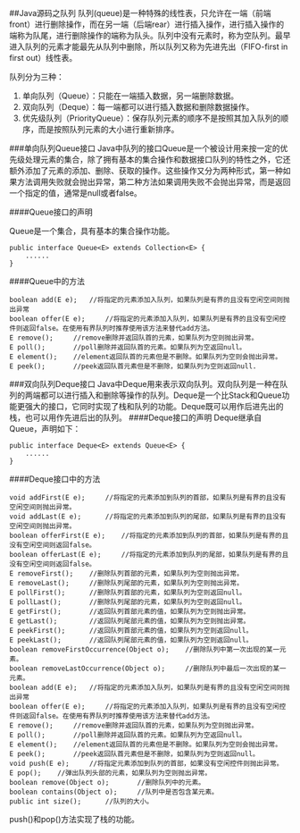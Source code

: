 ##Java源码之队列
队列(queue)是一种特殊的线性表，只允许在一端（前端front）进行删除操作，而在另一端（后端rear）进行插入操作，进行插入操作的端称为队尾，进行删除操作的端称为队头。队列中没有元素时，称为空队列。最早进入队列的元素才能最先从队列中删除，所以队列又称为先进先出（FIFO-first in first out）线性表。

队列分为三种：

1. 单向队列（Queue）：只能在一端插入数据，另一端删除数据。
2. 双向队列（Deque）：每一端都可以进行插入数据和删除数据操作。
3. 优先级队列（PriorityQueue）：保存队列元素的顺序不是按照其加入队列的顺序，而是按照队列元素的大小进行重新排序。 

###单向队列Queue接口
Java中队列的接口Queue是一个被设计用来按一定的优先级处理元素的集合，除了拥有基本的集合操作和数据接口队列的特性之外，它还额外添加了元素的添加、删除、获取的操作。这些操作又分为两种形式，第一种如果方法调用失败就会抛出异常，第二种方法如果调用失败不会抛出异常，而是返回一个指定的值，通常是null或者false。

####Queue接口的声明
		
Queue是一个集合，具有基本的集合操作功能。


	public interface Queue<E> extends Collection<E> {
		......
	}


####Queue中的方法

	boolean add(E e);   //将指定的元素添加入队列，如果队列是有界的且没有空闲空间则抛出异常
	boolean offer(E e);		//将指定的元素添加入队列，如果队列是有界的且没有空闲控件则返回false。在使用有界队列时推荐使用该方法来替代add方法。
	E remove();		//remove删除并返回队首的元素，如果队列为空则抛出异常。
	E poll();		//poll删除并返回队首的元素。如果队列为空返回null。
	E element();	//element返回队首的元素但是不删除。如果队列为空则会抛出异常。
	E peek();		//peek返回队首元素但是不删除，如果队列为空则返回null.

###双向队列Deque接口
 Java中Deque用来表示双向队列。双向队列是一种在队列的两端都可以进行插入和删除等操作的队列。Deque是一个比Stack和Queue功能更强大的接口，它同时实现了栈和队列的功能。Deque既可以用作后进先出的栈，也可以用作先进后出的队列。
####Deque接口的声明
Deque继承自Queue，声明如下：

	public interface Deque<E> extends Queue<E> {
		......
	}
####Deque接口中的方法

	void addFirst(E e);		//将指定的元素添加到队列的首部，如果队列是有界的且没有空闲空间则抛出异常。
	void addLast(E e);		//将指定的元素添加到队列的尾部，如果队列是有界的且没有空闲空间则抛出异常。
	boolean offerFirst(E e);	//将指定的元素添加到队列的首部，如果队列是有界的且没有空闲空间则返回false。
	boolean offerLast(E e);		//将指定的元素添加到队列的尾部，如果队列是有界的且没有空闲空间则返回false。
	E removeFirst();	//删除队列首部的元素，如果队列为空则抛出异常。
	E removeLast();		//删除队列尾部的元素，如果队列为空则抛出异常。
	E pollFirst();		//删除队列首部的元素，如果队列为空则返回null。
	E pollLast();		//删除队列尾部的元素，如果队列为空则返回null。
	E getFirst();		//返回队列首部元素的值，如果队列为空则抛出异常。
	E getLast();		//返回队列尾部元素的值，如果队列为空则抛出异常。
	E peekFirst();		//返回队列首部元素的值，如果队列为空则返回null。
	E peekLast();		//返回队列尾部元素的值，如果队列为空则返回null。
	boolean removeFirstOccurrence(Object o);	//删除队列中第一次出现的某一元素。
	boolean removeLastOccurrence(Object o);		//删除队列中最后一次出现的某一元素。
	boolean add(E e);   //将指定的元素添加入队列，如果队列是有界的且没有空闲空间则抛出异常
	boolean offer(E e);		//将指定的元素添加入队列，如果队列是有界的且没有空闲控件则返回false。在使用有界队列时推荐使用该方法来替代add方法。
	E remove();		//remove删除并返回队首的元素，如果队列为空则抛出异常。
	E poll();		//poll删除并返回队首的元素。如果队列为空返回null。
	E element();	//element返回队首的元素但是不删除。如果队列为空则会抛出异常。
	E peek();		//peek返回队首元素但是不删除，如果队列为空则返回null。
	void push(E e);		//将指定元素添加到队列的首部，如果没有空闲控件则抛出异常。
	E pop();	//弹出队列头部的元素，如果队列为空则抛出异常。
	boolean remove(Object o);		//删除队列中的元素。
	boolean contains(Object o);		//队列中是否包含某元素。
	public int size();		//队列的大小。
	
push()和pop()方法实现了栈的功能。
